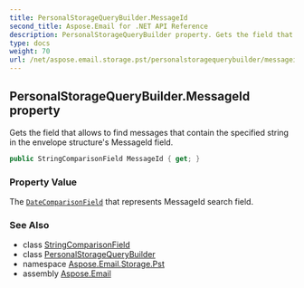 ```yaml
---
title: PersonalStorageQueryBuilder.MessageId
second_title: Aspose.Email for .NET API Reference
description: PersonalStorageQueryBuilder property. Gets the field that allows to find messages that contain the specified string in the envelope structures MessageId field
type: docs
weight: 70
url: /net/aspose.email.storage.pst/personalstoragequerybuilder/messageid/
---
```

## PersonalStorageQueryBuilder.MessageId property

Gets the field that allows to find messages that contain the specified string in the envelope structure's MessageId field.

```csharp
public StringComparisonField MessageId { get; }
```

### Property Value

The [`DateComparisonField`](../../../aspose.email.tools.search/datecomparisonfield/) that represents MessageId search field.

### See Also

* class [StringComparisonField](../../../aspose.email.tools.search/stringcomparisonfield/)
* class [PersonalStorageQueryBuilder](../)
* namespace [Aspose.Email.Storage.Pst](../../personalstoragequerybuilder/)
* assembly [Aspose.Email](../../../)


